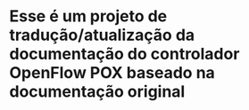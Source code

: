 # Esse é um projeto de tradução/atualização da documentação do controlador OpenFlow POX baseado na documentação original
